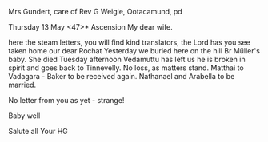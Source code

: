 Mrs Gundert, care of Rev G Weigle, Ootacamund, pd

 Thursday 13 May <47>* Ascension
My dear wife.

here the steam letters, you will find kind translators, the Lord has you see taken home our dear Rochat
Yesterday we buried here on the hill Br Müller's baby. She died Tuesday afternoon
Vedamuttu has left us he is broken in spirit and goes back to Tinnevelly. No loss, as matters stand.
Matthai to Vadagara - Baker to be received again. Nathanael and Arabella to be married.

No letter from you as yet - strange!

Baby well

Salute all
 Your HG

